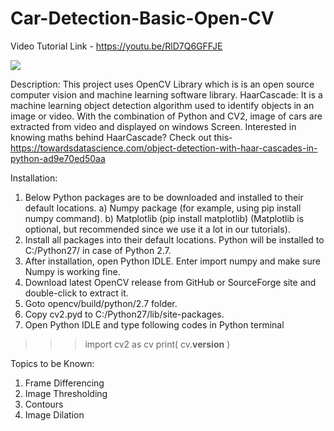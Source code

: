 # Car-Detection-Basic-Open-CV

Video Tutorial Link - https://youtu.be/RlD7Q6GFFJE

[![](http://img.youtube.com/vi/RlD7Q6GFFJE/0.jpg)](http://www.youtube.com/watch?v=RlD7Q6GFFJE "VIDEO TUTORIAL ")

Description: This project uses OpenCV Library which is is an open source computer vision and machine learning software library.
HaarCascade: It is a machine learning object detection algorithm used to identify objects in an image or video.
With the combination of Python and CV2, image of cars are extracted from video and displayed on windows Screen.
Interested in knowing maths behind HaarCascade? Check out this- https://towardsdatascience.com/object-detection-with-haar-cascades-in-python-ad9e70ed50aa

Installation:
1) Below Python packages are to be downloaded and installed to their default locations.
  a) Numpy package (for example, using pip install numpy command).
  b) Matplotlib (pip install matplotlib) (Matplotlib is optional, but recommended since we use it a lot in our tutorials).
2) Install all packages into their default locations. Python will be installed to C:/Python27/ in case of Python 2.7.
3) After installation, open Python IDLE. Enter import numpy and make sure Numpy is working fine.
4) Download latest OpenCV release from GitHub or SourceForge site and double-click to extract it.
5) Goto opencv/build/python/2.7 folder.
6) Copy cv2.pyd to C:/Python27/lib/site-packages.
7) Open Python IDLE and type following codes in Python terminal
  >>> import cv2 as cv
  >>> print( cv.__version__ )

Topics to be Known:
1) Frame Differencing
2) Image Thresholding
3) Contours
4) Image Dilation
